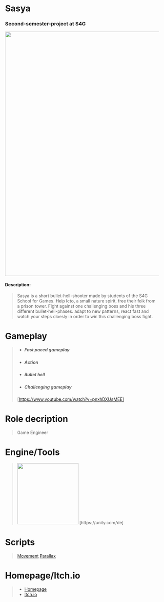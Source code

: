 # Sasya
### Second-semester-project at S4G

<img src="https://user-images.githubusercontent.com/73071252/162714607-4caea9b5-469a-4a68-b59c-277191b8c04c.png" width="800" />

#### Description:
> Sasya is a short bullet-hell-shooter made by students of the S4G School for Games.
Help Icto, a small nature spirit, free their folk from a prison tower.
Fight against one challenging boss and his three different bullet-hell-phases.
adapt to new patterns, react fast and watch your steps
cloesly in order to win this challenging boss fight.

# Gameplay 

> - ##### Fast paced gameplay
> - ##### Action
> - ##### Bullet hell
> - ##### Challenging gameplay
> [https://www.youtube.com/watch?v=pnxhDXUsMEE]

# Role decription
> Game Engineer

# Engine/Tools
> <img src="https://user-images.githubusercontent.com/73071252/156392267-4f301341-f902-49d8-bbc3-023aad8ab843.jpg" width="200" /> 
> [https://unity.com/de]

# Scripts
> [Movement](https://github.com/geroj12/Moku/blob/53153e46e20fd378137e229a25994a0f2aa12d07/S4GDrittsemesterProjektGROK/Assets/Scripts/Player/PlayerMovement.cs)
> [Parallax](https://github.com/geroj12/Moku/blob/c1ee2bce1ece64ebca26e8a5c18117e90407e43c/S4GDrittsemesterProjektGROK/Assets/ParallaxLayer.cs)

# Homepage/Itch.io
> - [Homepage](https://sasya.school4games.net/)
> - [Itch.io](https://s4g.itch.io/sasya)
